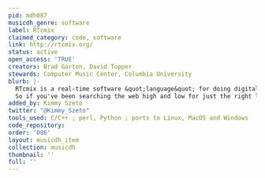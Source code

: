 ```yaml
---
pid: mdh087
musicdh_genre: software
label: RTcmix
claimed_category: code, software
link: http://rtcmix.org/
status: active
open_access: 'TRUE'
creators: Brad Garton, David Topper
stewards: Computer Music Center, Columbia University
blurb: |-
  RTcmix is a real-time software &quot;language&quot; for doing digital sound synthesis and signal-processing. It is written in C/C++, and is distributed open-source, free of charge. In certain respects, it is similar in function to other extant unit-generator-based software languages such as CSOUND, SuperCollider and (to a lesser extent) JSyn and Max/MSP -- they do share a common heritage, after all. There are some differences, however, between all these languages... and variety is of course the spice of life! <br>
  So if you've been searching the web high and low for just the right library of DSP functions to include in your latest &amp; greatest &quot;killer&quot; (or maybe &quot;peacefully coexisting&quot;?) app, then RTcmix may just be the Right Package for You.
added_by: Kimmy Szeto
twitter: "@Kimmy_Szeto"
tools_used: C/C++ ; perl, Python ; ports to Linux, MacOS and Windows
code_repository: 
order: '086'
layout: musicdh_item
collection: musicdh
thumbnail: ''
full: ''
---
```

